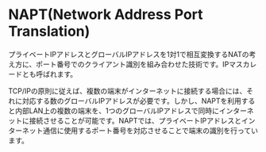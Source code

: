 # NAPT(Network Address Port Translation)
プライベートIPアドレスとグローバルIPアドレスを1対1で相互変換するNATの考え方に、ポート番号でのクライアント識別を組み合わせた技術です。IPマスカレードとも呼ばれます。

TCP/IPの原則に従えば、複数の端末がインターネットに接続する場合には、それに対応する数のグローバルIPアドレスが必要です。しかし、NAPTを利用すると内部LAN上の複数の端末を、1つのグローバルIPアドレスで同時にインターネットに接続させることが可能です。NAPTでは、プライベートIPアドレスとインターネット通信に使用するポート番号を対応させることで端末の識別を行っています。